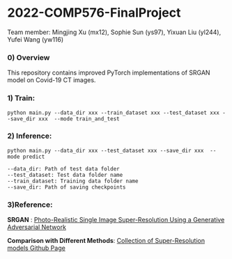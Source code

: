# 2022-COMP576-FinalProject
Team member: Mingjing Xu (mx12), Sophie Sun (ys97), Yixuan Liu (yl244), Yufei Wang (yw116)
### 0) Overview
This repository contains improved PyTorch implementations of SRGAN model on Covid-19 CT images. 

### 1) Train:
```
python main.py --data_dir xxx --train_dataset xxx --test_dataset xxx --save_dir xxx  --mode train_and_test
```
### 2) Inference:
```
python main.py --data_dir xxx --test_dataset xxx --save_dir xxx  --mode predict
```

```
--data_dir: Path of test data folder
--test_dataset: Test data folder name
--train_dataset: Training data folder name
--save_dir: Path of saving checkpoints
```

### 3)Reference:
**SRGAN** : [Photo-Realistic Single Image Super-Resolution Using a Generative Adversarial Network](https://arxiv.org/abs/1609.04802)


**Comparison with Different Methods**: [Collection of Super-Resolution models Github Page](https://github.com/togheppi/pytorch-super-resolution-model-collection)
